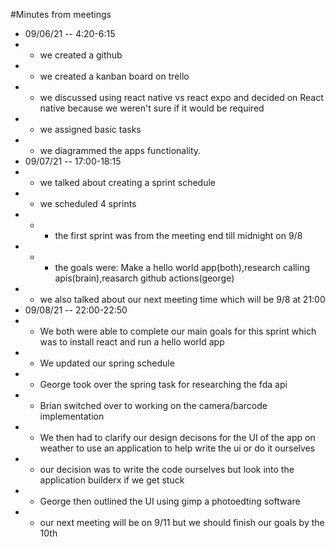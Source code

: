 #Minutes from meetings
* 09/06/21 -- 4:20-6:15
* * we created a github
* * we created a kanban board on trello
* * we discussed using react native vs react expo and decided on React native because we weren't sure if it would be required
* * we assigned basic tasks
* * we diagrammed the apps functionality. 
* 09/07/21 -- 17:00-18:15
*  * we talked about creating a sprint schedule
*  * we scheduled 4 sprints
*  * * the first sprint was from the meeting end till midnight on 9/8
*  * * the goals were: Make a hello world app(both),research calling apis(brain),reasarch github actions(george)
*  * we also talked about our next meeting time which will be 9/8 at 21:00  
* 09/08/21 -- 22:00-22:50
* * We both were able to complete our main goals for this sprint which was to install react and run a hello world app
* * We updated our spring schedule 
* * George took over the spring task for researching the fda api
* * Brian switched over to working on the camera/barcode implementation
* * We then had to clarify our design decisons for the UI of the app on weather to use an application to help write the ui or do it ourselves
* * our decision was to write the code ourselves but look into the application builderx if we get stuck
* * George then outlined the UI using gimp a photoedting software 
* * our next meeting will be on 9/11 but we should finish our goals by the 10th
